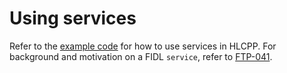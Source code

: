 # Using services

Refer to the [example code][code] for how to use services in HLCPP. For
background and motivation on a FIDL `service`, refer to [FTP-041][ftp-041].

<!-- xrefs -->
[code]: /examples/fidl/hlcpp/services
[ftp-041]: /docs/contribute/governance/fidl/ftp/ftp-041.md
